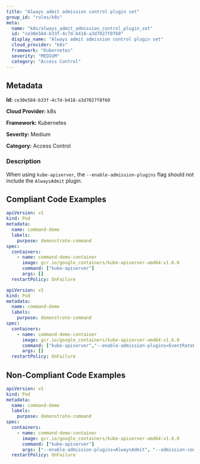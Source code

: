 ```yaml
---
title: "Always admit admission control plugin set"
group_id: "rules/k8s"
meta:
  name: "k8s/always_admit_admission_control_plugin_set"
  id: "ce30e584-b33f-4c7d-b418-a3d7027f8f60"
  display_name: "Always admit admission control plugin set"
  cloud_provider: "k8s"
  framework: "Kubernetes"
  severity: "MEDIUM"
  category: "Access Control"
---
```

## Metadata

**Id:** `ce30e584-b33f-4c7d-b418-a3d7027f8f60`

**Cloud Provider:** k8s

**Framework:** Kubernetes

**Severity:** Medium

**Category:** Access Control

### Description

 When using `kube-apiserver`, the `--enable-admission-plugins` flag should not include the `AlwaysAdmit` plugin.


## Compliant Code Examples
```yaml
apiVersion: v1
kind: Pod
metadata:
  name: command-demo
  labels:
    purpose: demonstrate-command
spec:
  containers:
    - name: command-demo-container
      image: gcr.io/google_containers/kube-apiserver-amd64:v1.6.0
      command: ["kube-apiserver"]
      args: []
  restartPolicy: OnFailure

```

```yaml
apiVersion: v1
kind: Pod
metadata:
  name: command-demo
  labels:
    purpose: demonstrate-command
spec:
  containers:
    - name: command-demo-container
      image: gcr.io/google_containers/kube-apiserver-amd64:v1.6.0
      command: ["kube-apiserver","--enable-admission-plugins=EventRateLimit", "--admission-control-config-file=path/to/plugin/config/file.yaml"]
      args: []
  restartPolicy: OnFailure

```
## Non-Compliant Code Examples
```yaml
apiVersion: v1
kind: Pod
metadata:
  name: command-demo
  labels:
    purpose: demonstrate-command
spec:
  containers:
    - name: command-demo-container
      image: gcr.io/google_containers/kube-apiserver-amd64:v1.6.0
      command: ["kube-apiserver"]
      args: ["--enable-admission-plugins=AlwaysAdmit", "--admission-control-config-file=path/to/plugin/config/file.yaml"]
  restartPolicy: OnFailure

```